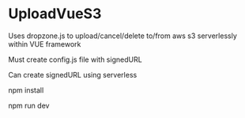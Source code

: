# UploadVueS3

Uses dropzone.js to upload/cancel/delete to/from aws s3 serverlessly within VUE framework

Must create config.js file with signedURL

Can create signedURL using serverless


npm install

npm run dev
